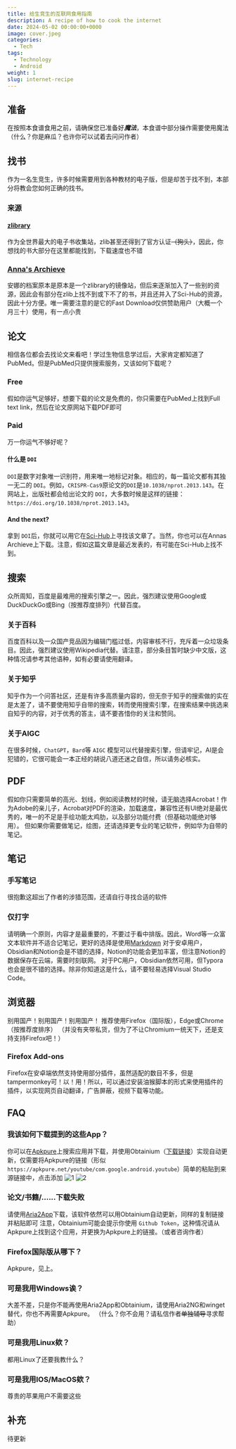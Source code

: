 ```yaml
---
title: 给生竞生的互联网食用指南
description: A recipe of how to cook the internet
date: 2024-05-02 00:00:00+0000
image: cover.jpeg
categories:
  - Tech
tags:
  - Technology
  - Android
weight: 1
slug: internet-recipe
---
```

## 准备
在按照本食谱食用之前，请确保您已准备好***魔法***，本食谱中部分操作需要使用魔法
（什么？你是麻瓜？也许你可以试着去问问作者）
## 找书
作为一名生竞生，许多时候需要用到各种教材的电子版，但是却苦于找不到，本部分将教会您如何正确的找书。
### 来源
#### [zlibrary](https://singlelogin.re)
作为全世界最大的电子书收集站，zlib甚至还得到了官方认证~~（狗头）~~，因此，你想找的书大部分在这里都能找到，下载速度也不错
### [Anna's Archieve](https://annas-archieve.org)
安娜的档案原本是原本是一个zlibrary的镜像站，但后来逐渐加入了一些别的资源，因此会有部分在zlib上找不到或下不了的书，并且还并入了Sci-Hub的资源，因此十分方便。唯一需要注意的是它的Fast Download仅供赞助用户（大概一个月三十）使用，有一点小贵
## 论文
相信各位都会去找论文来看吧！学过生物信息学过后，大家肯定都知道了PubMed。但是PubMed只提供搜索服务，又该如何下载呢？
### Free
假如你运气足够好，想要下载的论文是免费的，你只需要在PubMed上找到Full text link，然后在论文原网站下载PDF即可
### Paid
万一你运气不够好呢？
#### 什么是 `DOI`
`DOI`是数字对象唯一识别符，用来唯一地标记对象。相应的，每一篇论文都有其独一无二的 `DOI`。例如，`CRISPR-Cas9`原论文的`DOI`是`10.1038/nprot.2013.143`。在网站上，出版社都会给出论文的 `DOI`，大多数时候是这样的链接：`https://doi.org/10.1038/nprot.2013.143`。
#### And the next?
拿到 `DOI`后，你就可以用它在[Sci-Hub](https://sci-hub.st)上寻找该文章了。当然，你也可以在Annas Archieve上下载。注意，假如这篇文章是最近发表的，有可能在Sci-Hub上找不到。
## 搜索
众所周知，百度是最难用的搜索引擎之一。因此，强烈建议使用Google或DuckDuckGo或Bing（按推荐度排列）代替百度。
### 关于百科
百度百科以及一众国产竞品因为编辑门槛过低，内容审核不行，充斥着一众垃圾条目。因此，强烈建议使用Wikipedia代替。请注意，部分条目暂时缺少中文版，这种情况请参考其他语种，如有必要请使用翻译。
### 关于知乎
知乎作为一个问答社区，还是有许多高质量内容的，但无奈于知乎的搜索做的实在是太差了，请不要使用知乎自带的搜索，转而使用搜索引擎，在搜索结果中挑选来自知乎的内容，对于优秀的答主，请不要吝惜你的关注和赞同。
### 关于AIGC
在很多时候，`ChatGPT`，`Bard`等 `AIGC` 模型可以代替搜索引擎，但请牢记，AI是会犯错的，它很可能会一本正经的胡说八道还迷之自信，所以请务必核实。
## PDF
假如你只需要简单的高光、划线，例如阅读教材的时候，请无脑选择Acrobat！作为Adobe的亲儿子，Acrobat对PDF的渲染，加载速度，兼容性还有UI绝对是最优秀的，唯一的不足是手绘功能太鸡肋，以及部分功能付费（但基础功能绝对够用）。
但如果你需要做笔记，绘图，还请选择更专业的笔记软件，例如华为自带的笔记。
## 笔记
### 手写笔记
很抱歉这超出了作者的涉猎范围，还请自行寻找合适的软件
### 仅打字
请明确一个原则，内容才是最重要的，不要过于看中排版。因此，Word等一众富文本软件并不适合记笔记，更好的选择是使用[Markdown](https://markdown.com.cn/intro.html#markdown-%E6%98%AF%E4%BB%80%E4%B9%88%EF%BC%9F)
对于安卓用户，Obsidian和Notion会是不错的选择，Notion的功能会更加丰富，但注意Notion的数据保存在云端，需要时刻联网。
对于PC用户，Obsidian依然可用，但Typora也会是很不错的选择。除非你知道这是什么，请不要轻易选择Visual Studio Code。
## 浏览器
别用国产！别用国产！别用国产！
推荐使用Firefox（国际版），Edge或Chrome（按推荐度排序）
（并没有夹带私货，但为了不让Chromium一统天下，还是支持支持Firefox吧！）
### Firefox Add-ons
Firefox在安卓端依然支持使用部分插件，虽然适配的数目不多，但是tampermonkey可！以！用！所以，可以通过安装油猴脚本的形式来使用插件的插件，以实现网页自动翻译，广告屏蔽，视频下载等功能。
## FAQ
### 我该如何下载提到的这些App？
你可以在[Apkpure](https://apkpure.net)上搜索应用并下载，并使用Obtainium（[下载链接](https://github.com/ImranR98/Obtainium/releases/latest)）实现自动更新，仅需要将Apkpure的链接（形似 `https://apkpure.net/youtube/com.google.android.youtube`）简单的粘贴到来源链接中，点击添加
![1](obtainium1.jpg)
![2](obtainium2.jpg)
### 论文/书籍/......下载失败
请使用[Aria2App](https://github.com/devgianlu/Aria2App/release/latest)下载，该软件依然可以用Obtainium自动更新，同样的复制链接并粘贴即可
注意，Obtainium可能会提示你使用 `Github Token`，这种情况请从Apkpure上找到这个应用，并更换为Apkpure上的链接。（或者咨询作者）
### Firefox国际版从哪下？
Apkpure，见上。
### 可是我用Windows诶？
大差不差，只是你不能再使用Aria2App和Obtainium，请使用Aria2NG和winget替代，你也不再需要Apkpure。
（什么？你不会用？请私信作者~~单独辅导~~寻求帮助）
### 可是我用Linux欸？
都用Linux了还要我教什么？
### 可是我用IOS/MacOS欸？
尊贵的苹果用户不需要这些
## 补充
待更新